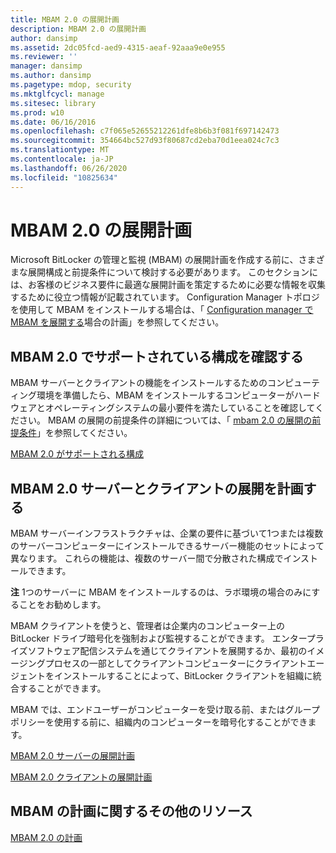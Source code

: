 ```yaml
---
title: MBAM 2.0 の展開計画
description: MBAM 2.0 の展開計画
author: dansimp
ms.assetid: 2dc05fcd-aed9-4315-aeaf-92aaa9e0e955
ms.reviewer: ''
manager: dansimp
ms.author: dansimp
ms.pagetype: mdop, security
ms.mktglfcycl: manage
ms.sitesec: library
ms.prod: w10
ms.date: 06/16/2016
ms.openlocfilehash: c7f065e52655212261dfe8b6b3f081f697142473
ms.sourcegitcommit: 354664bc527d93f80687cd2eba70d1eea024c7c3
ms.translationtype: MT
ms.contentlocale: ja-JP
ms.lasthandoff: 06/26/2020
ms.locfileid: "10825634"
---
```

# MBAM 2.0 の展開計画


Microsoft BitLocker の管理と監視 (MBAM) の展開計画を作成する前に、さまざまな展開構成と前提条件について検討する必要があります。 このセクションには、お客様のビジネス要件に最適な展開計画を策定するために必要な情報を収集するために役立つ情報が記載されています。 Configuration Manager トポロジを使用して MBAM をインストールする場合は、「 [Configuration manager で MBAM を展開する](planning-to-deploy-mbam-with-configuration-manager-2.md)場合の計画」を参照してください。

## MBAM 2.0 でサポートされている構成を確認する


MBAM サーバーとクライアントの機能をインストールするためのコンピューティング環境を準備したら、MBAM をインストールするコンピューターがハードウェアとオペレーティングシステムの最小要件を満たしていることを確認してください。 MBAM の展開の前提条件の詳細については、「 [mbam 2.0 の展開の前提条件](mbam-20-deployment-prerequisites-mbam-2.md)」を参照してください。

[MBAM 2.0 がサポートされる構成](mbam-20-supported-configurations-mbam-2.md)

## MBAM 2.0 サーバーとクライアントの展開を計画する


MBAM サーバーインフラストラクチャは、企業の要件に基づいて1つまたは複数のサーバーコンピューターにインストールできるサーバー機能のセットによって異なります。 これらの機能は、複数のサーバー間で分散された構成でインストールできます。

**注** 1つのサーバーに MBAM をインストールするのは、ラボ環境の場合のみにすることをお勧めします。

 

MBAM クライアントを使うと、管理者は企業内のコンピューター上の BitLocker ドライブ暗号化を強制および監視することができます。 エンタープライズソフトウェア配信システムを通じてクライアントを展開するか、最初のイメージングプロセスの一部としてクライアントコンピューターにクライアントエージェントをインストールすることによって、BitLocker クライアントを組織に統合することができます。

MBAM では、エンドユーザーがコンピューターを受け取る前、またはグループポリシーを使用する前に、組織内のコンピューターを暗号化することができます。

[MBAM 2.0 サーバーの展開計画](planning-for-mbam-20-server-deployment-mbam-2.md)

[MBAM 2.0 クライアントの展開計画](planning-for-mbam-20-client-deployment-mbam-2.md)

## <a href="" id="other-resources-for-mbam-planning-"></a>MBAM の計画に関するその他のリソース


[MBAM 2.0 の計画](planning-for-mbam-20-mbam-2.md)

 

 





